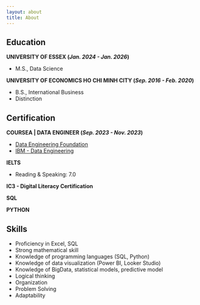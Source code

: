 ```yaml
---
layout: about
title: About
---
```


## Education
**UNIVERSITY OF ESSEX (_Jan. 2024 - Jan. 2026_)**
- M.S., Data Science
  
**UNIVERSITY OF ECONOMICS HO CHI MINH CITY (_Sep. 2016 - Feb. 2020_)**
- B.S., International Business
- Distinction

## Certification
**COURSEA | DATA ENGINEER (_Sep. 2023 - Nov. 2023_)**
- [Data Engineering Foundation]([Coursera](https://coursera.org/verify/specialization/644CVRMTF3KD))
- [IBM - Data Engineering]([Coursera](https://coursera.org/verify/professional-cert/DEN88WMC4K4F))

**IELTS** 
- Reading & Speaking: 7.0

**IC3 - Digital Literacy Certification**

**SQL**

**PYTHON**

## Skills
- Proficiency in Excel, SQL
- Strong mathematical skill
- Knowledge of programming languages (SQL, Python)
- Knowledge of data visualization (Power BI, Looker Studio)
- Knowledge of BigData, statistical models, predictive model
- Logical thinking
- Organization
- Problem Solving
- Adaptability
